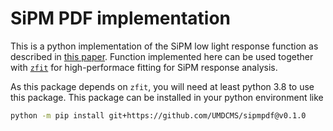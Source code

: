 # SiPM PDF implementation

This is a python implementation of the SiPM low light response function as
described in [this paper][sipm_response]. Function implemented here can be used
together with [`zfit`][zfit] for high-performace fitting for SiPM response
analysis.

As this package depends on `zfit`, you will need at least python 3.8 to use this
package. This package can be installed in your python environment like

```bash
python -m pip install git+https://github.com/UMDCMS/sipmpdf@v0.1.0
```

[sipm_response]: https://arxiv.org/pdf/1609.01181.pdf
[zfit]: https://github.com/zfit/zfit
